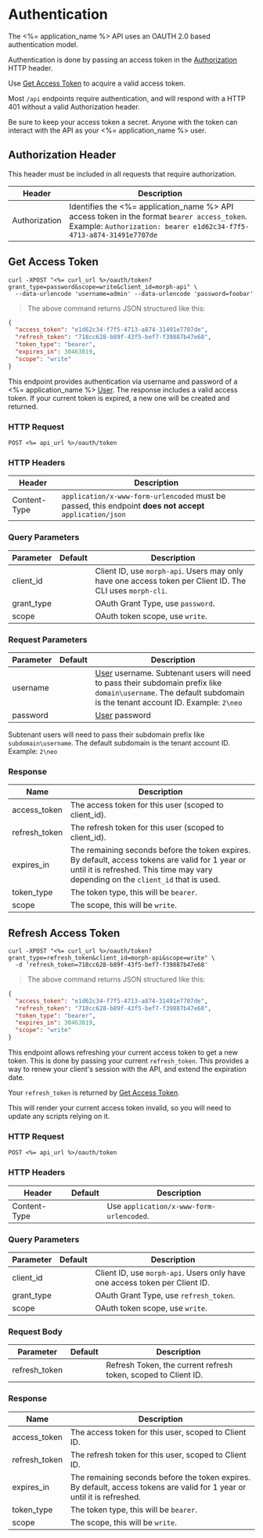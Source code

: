 # Authentication

The <%= application_name %> API uses an OAUTH 2.0 based authentication model. 

Authentication is done by passing an access token in the [Authorization](#authorization-header) HTTP header.

Use [Get Access Token](#get-access-token) to acquire a valid access token.

Most `/api` endpoints require authentication, and will respond with a HTTP 401 without a valid Authorization header.

<aside class="info">
Be sure to keep your access token a secret. Anyone with the token can interact with the API as your <%= application_name %> user.
</aside>

## Authorization Header

This header must be included in all requests that require authorization.

Header |  Description
---------  | -----------
Authorization      | Identifies the <%= application_name %> API access token in the format `bearer access_token`. Example: `Authorization: bearer e1d62c34-f7f5-4713-a874-31491e7707de`


## Get Access Token

```shell
curl -XPOST "<%= curl_url %>/oauth/token?grant_type=password&scope=write&client_id=morph-api" \
  --data-urlencode 'username=admin' --data-urlencode 'password=foobar'
```

> The above command returns JSON structured like this:

```json
{
  "access_token": "e1d62c34-f7f5-4713-a874-31491e7707de",
  "refresh_token": "718cc628-b89f-43f5-bef7-f39887b47e68",
  "token_type": "bearer",
  "expires_in": 30463819,
  "scope": "write"
}
```

This endpoint provides authentication via username and password of a <%= application_name %> [User](#users). The response includes a valid access token.  If your current token is expired, a new one will be created and returned. 


### HTTP Request

`POST <%= api_url %>/oauth/token`

### HTTP Headers

Header | Description
--------- | -----------
Content-Type     | `application/x-www-form-urlencoded` must be passed, this endpoint **does not accept** `application/json`

### Query Parameters

Parameter | Default | Description
--------- | ------- | -----------
client_id      |  | Client ID, use `morph-api`. Users may only have one access token per Client ID. The CLI uses `morph-cli`.
grant_type      | | OAuth Grant Type, use `password`.
scope      | | OAuth token scope, use `write`.

### Request Parameters

Parameter | Default | Description
--------- | ------- | -----------
username      |  | [User](#users) username. Subtenant users will need to pass their subdomain prefix like <code>domain\username</code>. The default subdomain is the tenant account ID. Example: <code>2\neo</code>
password      |  | [User](#users) password

<aside class="info">
Subtenant users will need to pass their subdomain prefix like <code>subdomain\username</code>. The default subdomain is the tenant account ID. Example: <code>2\neo</code>
</aside>



### Response

Name | Description
--------- | -----------
access_token | The access token for this user (scoped to client_id).
refresh_token | The refresh token for this user (scoped to client_id).
expires_in | The remaining seconds before the token expires. By default, access tokens are valid for 1 year or until it is refreshed. This time may vary depending on the `client_id` that is used.
token_type | The token type, this will be `bearer`.
scope | The scope, this will be `write`.


## Refresh Access Token

```shell
curl -XPOST "<%= curl_url %>/oauth/token?grant_type=refresh_token&client_id=morph-api&scope=write" \
  -d 'refresh_token=718cc628-b89f-43f5-bef7-f39887b47e68'
```

> The above command returns JSON structured like this:

```json
{
  "access_token": "e1d62c34-f7f5-4713-a874-31491e7707de",
  "refresh_token": "718cc628-b89f-43f5-bef7-f39887b47e68",
  "token_type": "bearer",
  "expires_in": 30463819,
  "scope": "write"
}
```

This endpoint allows refreshing your current access token to get a new token.  This is done by passing your current `refresh_token`. 
This provides a way to renew your client's session with the API, and extend the expiration date.

Your `refresh_token` is returned by [Get Access Token](#get-access-token).

<aside class="info">
This will render your current access token invalid, so you will need to update any scripts relying on it.
</aside>

### HTTP Request

`POST <%= api_url %>/oauth/token`

### HTTP Headers

Header | Default | Description
--------- | ------- | -----------
Content-Type      |  | Use `application/x-www-form-urlencoded`.

### Query Parameters

Parameter | Default | Description
--------- | ------- | -----------
client_id      |  | Client ID, use `morph-api`. Users only have one access token per Client ID.
grant_type      | | OAuth Grant Type, use `refresh_token`.
scope      | | OAuth token scope, use `write`.

### Request Body

Parameter | Default | Description
--------- | ------- | -----------
refresh_token      |  | Refresh Token, the current refresh token, scoped to Client ID.

### Response

Name | Description
--------- | -----------
access_token | The access token for this user, scoped to Client ID.
refresh_token | The refresh token for this user, scoped to Client ID.
expires_in | The remaining seconds before the token expires. By default, access tokens are valid for 1 year or until it is refreshed.
token_type | The token type, this will be `bearer`.
scope | The scope, this will be `write`.

